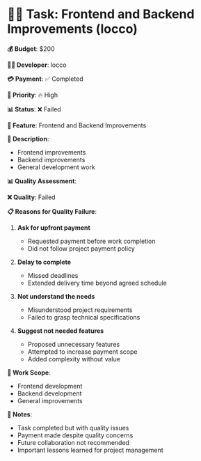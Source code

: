 # 👨‍💻 Task: Frontend and Backend Improvements (locco)

**💰 Budget**: $200

**👨‍💻 Developer**: locco

**💳 Payment**: ✅ Completed

**🎯 Priority**: 🔥 High

**📊 Status**: ❌ Failed

**🔧 Feature**: Frontend and Backend Improvements

**📖 Description**:

- Frontend improvements
- Backend improvements
- General development work

**📊 Quality Assessment**:

**❌ Quality**: Failed

**📋 Reasons for Quality Failure**:

1. **Ask for upfront payment**
   - Requested payment before work completion
   - Did not follow project payment policy

2. **Delay to complete**
   - Missed deadlines
   - Extended delivery time beyond agreed schedule

3. **Not understand the needs**
   - Misunderstood project requirements
   - Failed to grasp technical specifications

4. **Suggest not needed features**
   - Proposed unnecessary features
   - Attempted to increase payment scope
   - Added complexity without value

**🎯 Work Scope**:

- Frontend development
- Backend development
- General improvements

**📝 Notes**:

- Task completed but with quality issues
- Payment made despite quality concerns
- Future collaboration not recommended
- Important lessons learned for project management
